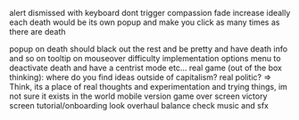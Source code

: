 

alert dismissed with keyboard dont trigger compassion fade increase
ideally each death would be its own popup and make you click as many times as there are death

popup on death should black out the rest and be pretty and have death info and so on
tooltip on mouseover
difficulty implementation
options menu to deactivate death and have a centrist mode etc...
real game (out of the box thinking): where do you find ideas outside of capitalism? real politic? => Think, its a place of real thoughts and experimentation and trying things, im not sure it exists in the world
mobile version
game over screen
victory screen
tutorial/onboarding
look overhaul
balance check
music and sfx

